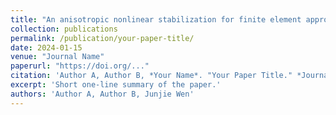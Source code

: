 ```yaml
---
title: "An anisotropic nonlinear stabilization for finite element approximation of Vlasov–Poisson equations"
collection: publications
permalink: /publication/your-paper-title/
date: 2024-01-15
venue: "Journal Name"
paperurl: "https://doi.org/..."
citation: 'Author A, Author B, *Your Name*. "Your Paper Title." *Journal Name*, 2024.'
excerpt: 'Short one-line summary of the paper.'
authors: 'Author A, Author B, Junjie Wen'
---
```

